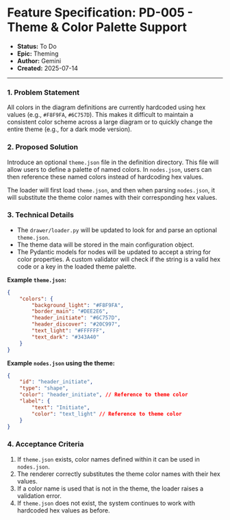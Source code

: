 # Feature Specification: PD-005 - Theme & Color Palette Support

- **Status:** To Do
- **Epic:** Theming
- **Author:** Gemini
- **Created:** 2025-07-14

---

### 1. Problem Statement

All colors in the diagram definitions are currently hardcoded using hex values (e.g., `#F8F9FA`, `#6C757D`). This makes it difficult to maintain a consistent color scheme across a large diagram or to quickly change the entire theme (e.g., for a dark mode version).

### 2. Proposed Solution

Introduce an optional `theme.json` file in the definition directory. This file will allow users to define a palette of named colors. In `nodes.json`, users can then reference these named colors instead of hardcoding hex values.

The loader will first load `theme.json`, and then when parsing `nodes.json`, it will substitute the theme color names with their corresponding hex values.

### 3. Technical Details

- The `drawer/loader.py` will be updated to look for and parse an optional `theme.json`.
- The theme data will be stored in the main configuration object.
- The Pydantic models for nodes will be updated to accept a string for color properties. A custom validator will check if the string is a valid hex code or a key in the loaded theme palette.

**Example `theme.json`:**
```json
{
    "colors": {
        "background_light": "#F8F9FA",
        "border_main": "#DEE2E6",
        "header_initiate": "#6C757D",
        "header_discover": "#20C997",
        "text_light": "#FFFFFF",
        "text_dark": "#343A40"
    }
}
```

**Example `nodes.json` using the theme:**
```json
{
    "id": "header_initiate",
    "type": "shape",
    "color": "header_initiate", // Reference to theme color
    "label": {
        "text": "Initiate",
        "color": "text_light" // Reference to theme color
    }
}
```

### 4. Acceptance Criteria

1.  If `theme.json` exists, color names defined within it can be used in `nodes.json`.
2.  The renderer correctly substitutes the theme color names with their hex values.
3.  If a color name is used that is not in the theme, the loader raises a validation error.
4.  If `theme.json` does not exist, the system continues to work with hardcoded hex values as before.
